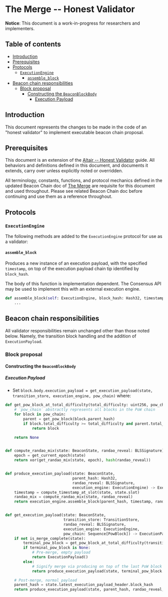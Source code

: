# The Merge -- Honest Validator

**Notice**: This document is a work-in-progress for researchers and implementers.

## Table of contents

<!-- TOC -->
<!-- START doctoc generated TOC please keep comment here to allow auto update -->
<!-- DON'T EDIT THIS SECTION, INSTEAD RE-RUN doctoc TO UPDATE -->

- [Introduction](#introduction)
- [Prerequisites](#prerequisites)
- [Protocols](#protocols)
  - [`ExecutionEngine`](#executionengine)
    - [`assemble_block`](#assemble_block)
- [Beacon chain responsibilities](#beacon-chain-responsibilities)
  - [Block proposal](#block-proposal)
    - [Constructing the `BeaconBlockBody`](#constructing-the-beaconblockbody)
      - [Execution Payload](#execution-payload)

<!-- END doctoc generated TOC please keep comment here to allow auto update -->
<!-- /TOC -->

## Introduction

This document represents the changes to be made in the code of an "honest validator" to implement executable beacon chain proposal.

## Prerequisites

This document is an extension of the [Altair -- Honest Validator](../altair/validator.md) guide.
All behaviors and definitions defined in this document, and documents it extends, carry over unless explicitly noted or overridden.

All terminology, constants, functions, and protocol mechanics defined in the updated Beacon Chain doc of [The Merge](./beacon-chain.md) are requisite for this document and used throughout.
Please see related Beacon Chain doc before continuing and use them as a reference throughout.

## Protocols

### `ExecutionEngine`

The following methods are added to the `ExecutionEngine` protocol for use as a validator:

#### `assemble_block`

Produces a new instance of an execution payload, with the specified `timestamp`,
on top of the execution payload chain tip identified by `block_hash`.

The body of this function is implementation dependent.
The Consensus API may be used to implement this with an external execution engine.

```python
def assemble_block(self: ExecutionEngine, block_hash: Hash32, timestamp: uint64, random: Bytes32) -> ExecutionPayload:
    ...
```

## Beacon chain responsibilities

All validator responsibilities remain unchanged other than those noted below. Namely, the transition block handling and the addition of `ExecutionPayload`.

### Block proposal

#### Constructing the `BeaconBlockBody`

##### Execution Payload

* Set `block.body.execution_payload = get_execution_payload(state, transition_store, execution_engine, pow_chain)` where:

```python
def get_pow_block_at_total_difficulty(total_difficulty: uint256, pow_chain: Sequence[PowBlock]) -> Optional[PowBlock]:
    # `pow_chain` abstractly represents all blocks in the PoW chain
    for block in pow_chain:
        parent = get_pow_block(block.parent_hash)
        if block.total_difficulty >= total_difficulty and parent.total_difficulty < total_difficulty:
            return block

    return None


def compute_randao_mix(state: BeaconState, randao_reveal: BLSSignature) -> Bytes32:
    epoch = get_current_epoch(state)
    return xor(get_randao_mix(state, epoch), hash(randao_reveal))


def produce_execution_payload(state: BeaconState,
                              parent_hash: Hash32,
                              randao_reveal: BLSSignature,
                              execution_engine: ExecutionEngine) -> ExecutionPayload:
    timestamp = compute_timestamp_at_slot(state, state.slot)
    randao_mix = compute_randao_mix(state, randao_reveal)
    return execution_engine.assemble_block(parent_hash, timestamp, randao_mix)


def get_execution_payload(state: BeaconState,
                          transition_store: TransitionStore,
                          randao_reveal: BLSSignature,
                          execution_engine: ExecutionEngine,
                          pow_chain: Sequence[PowBlock]) -> ExecutionPayload:
    if not is_merge_complete(state):
        terminal_pow_block = get_pow_block_at_total_difficulty(transition_store.terminal_total_difficulty, pow_chain)
        if terminal_pow_block is None:
            # Pre-merge, empty payload
            return ExecutionPayload()
        else:
            # Signify merge via producing on top of the last PoW block
            return produce_execution_payload(state, terminal_pow_block.block_hash, randao_reveal, execution_engine)

    # Post-merge, normal payload
    parent_hash = state.latest_execution_payload_header.block_hash
    return produce_execution_payload(state, parent_hash, randao_reveal, execution_engine)
```
